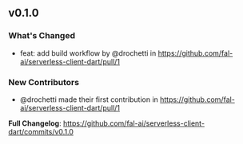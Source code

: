 ## v0.1.0

### What's Changed
* feat: add build workflow by @drochetti in https://github.com/fal-ai/serverless-client-dart/pull/1

### New Contributors
* @drochetti made their first contribution in https://github.com/fal-ai/serverless-client-dart/pull/1

**Full Changelog**: https://github.com/fal-ai/serverless-client-dart/commits/v0.1.0
